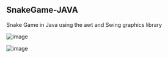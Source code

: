 
<h2><a>SnakeGame-JAVA</h2></p>
Snake Game in Java using the awt and Swing graphics library
  
![image](https://github.com/raionpac/Swing/assets/18443784/118a8509-4a4d-4084-a8b7-9481d9893407)

![image](https://github.com/raionpac/Swing/assets/18443784/c44713d7-0762-4cc2-8808-dafa044686e0)

